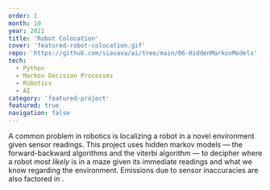 ```yaml
---
order: 1
month: 10
year: 2021
title: 'Robot Colocation'
cover: 'featured-robot-colocation.gif'
repo: 'https://github.com/siavava/ai/tree/main/06-HiddenMarkovModels'
tech:
  - Python
  - Markov Decision Processes
  - Robotics
  - AI
category: 'featured-project'
featured: true
navigation: false
---
```


A common problem in robotics is localizing a robot in a novel environment
given sensor readings. This project uses <highlight> hidden markov models </highlight>
&mdash; the <highlight> forward-backward </highlight> algorithms and the <highlight> viterbi </highlight> algorithm &mdash;
to decipher where a robot _most likely_ is in
a maze given its immediate readings and what we know regarding
the environment. Emissions due to <highlight> sensor inaccuracies are also factored in </highlight>.
